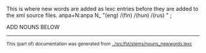 This is where new words are added as lexc entries before they are
added to the xml source files.
апра+N:апра N_  "(eng) /(fin) /(hun) /(rus) " ;

ADD NOUNS BELOW



* * *
<small>This (part of) documentation was generated from [../src/fst/stems/nouns_newwords.lexc](http://github.com/giellalt/lang-udm/blob/main/../src/fst/stems/nouns_newwords.lexc)</small>